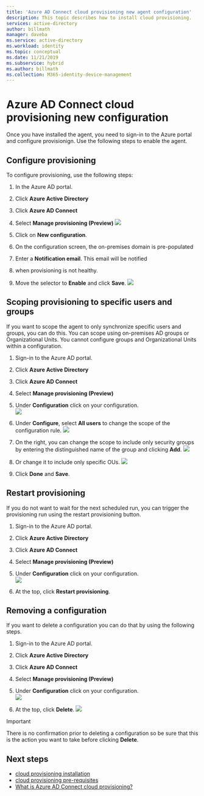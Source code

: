```yaml
---
title: 'Azure AD Connect cloud provisioning new agent configuration'
description: This topic describes how to install cloud provisioning.
services: active-directory
author: billmath
manager: daveba
ms.service: active-directory
ms.workload: identity
ms.topic: conceptual
ms.date: 11/21/2019
ms.subservice: hybrid
ms.author: billmath
ms.collection: M365-identity-device-management
---
```


# Azure AD Connect cloud provisioning new configuration

Once you have installed the agent, you need to sign-in to the Azure portal and configure provisionign.  Use the following steps to enable the agent.

## Configure provisioning
To configure provisioning, use the following steps:

1.  In the Azure AD portal.
2.  Click **Azure Active Directory**
3.  Click **Azure AD Connect**
4.  Select **Manage provisioning (Preview)**
![](media/how-to-cloud-prov-manage/manage1.png)

5.  Click on **New configuration**.
6.  On the configuration screen, the on-premises domain is pre-populated
8. Enter a **Notification email**. This email will be notified 
9. when provisioning is not healthy.  
9. Move the selector to **Enable** and click **Save**.
![](media/tutorial-single-forest/newconfig2.png)

## Scoping provisioning to specific users and groups
If you want to scope the agent to only synchronize specific users and groups, you can do this. You can scope using on-premises AD groups or Organizational Units. You cannot configure groups and Organizational Units within a configuration. 

1.  Sign-in to the Azure AD portal.
2.  Click **Azure Active Directory**
3.  Click **Azure AD Connect**
4.  Select **Manage provisioning (Preview)**
5.  Under **Configuration** click on your configuration.  
![](media/how-to-cloud-prov-manage/scope1.png)

6.  Under **Configure**, select **All users** to change the scope of the configuration rule.
![](media/how-to-cloud-prov-manage/scope2.png)

7. On the right, you can change the scope to include only security groups by entering the distinguished name of the group and clicking **Add**.
![](media/how-to-cloud-prov-manage/scope3.png)

8. Or change it to include only specific OUs.
![](media/how-to-cloud-prov-manage/scope4.png)

9.  Click **Done** and **Save**.

## Restart provisioning 
If you do not want to wait for the next scheduled run, you can trigger the provisioning run using the restart provisioning button. 
1.  Sign-in to the Azure AD portal.
2.  Click **Azure Active Directory**
3.  Click **Azure AD Connect**
4.  Select **Manage provisioning (Preview)**
5.  Under **Configuration** click on your configuration.  
![](media/how-to-cloud-prov-manage/scope1.png)

6.  At the top, click **Restart provisioning**.

## Removing a configuration
If you want to delete a configuration you can do that by using the following steps.

1.  Sign-in to the Azure AD portal.
2.  Click **Azure Active Directory**
3.  Click **Azure AD Connect**
4.  Select **Manage provisioning (Preview)**
5.  Under **Configuration** click on your configuration.  
![](media/how-to-cloud-prov-manage/scope1.png)

6.  At the top, click **Delete**.
![](media/how-to-cloud-prov-manage/remove1.png)

>[!IMPORTANT]
>There is no confirmation prior to deleting a configuration so be sure that this is the action you want to take before clicking **Delete**.


## Next steps 

- [cloud provisioning installation](how-to-cloud-prov-install.md)
- [cloud provisioning pre-requisites](how-to-cloud-prov-prereq.md) 
- [What is Azure AD Connect cloud provisioning?](whatis-cloud-prov.md)
